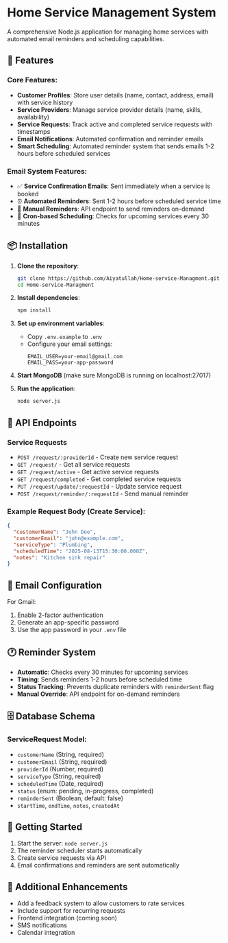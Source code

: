 # Home Service Management System

A comprehensive Node.js application for managing home services with automated email reminders and scheduling capabilities.

## 🚀 Features

### Core Features:
- **Customer Profiles**: Store user details (name, contact, address, email) with service history
- **Service Providers**: Manage service provider details (name, skills, availability)
- **Service Requests**: Track active and completed service requests with timestamps
- **Email Notifications**: Automated confirmation and reminder emails
- **Smart Scheduling**: Automated reminder system that sends emails 1-2 hours before scheduled services

### Email System Features:
- ✅ **Service Confirmation Emails**: Sent immediately when a service is booked
- ⏰ **Automated Reminders**: Sent 1-2 hours before scheduled service time
- 📧 **Manual Reminders**: API endpoint to send reminders on-demand
- 🔄 **Cron-based Scheduling**: Checks for upcoming services every 30 minutes

## 📦 Installation

1. **Clone the repository**:
   ```bash
   git clone https://github.com/Aiyatullah/Home-service-Managment.git
   cd Home-service-Managment
   ```

2. **Install dependencies**:
   ```bash
   npm install
   ```

3. **Set up environment variables**:
   - Copy `.env.example` to `.env`
   - Configure your email settings:
     ```
     EMAIL_USER=your-email@gmail.com
     EMAIL_PASS=your-app-password
     ```

4. **Start MongoDB** (make sure MongoDB is running on localhost:27017)

5. **Run the application**:
   ```bash
   node server.js
   ```

## 🔧 API Endpoints

### Service Requests
- `POST /request/:providerId` - Create new service request
- `GET /request/` - Get all service requests
- `GET /request/active` - Get active service requests
- `GET /request/completed` - Get completed service requests
- `PUT /request/update/:requestId` - Update service request
- `POST /request/reminder/:requestId` - Send manual reminder

### Example Request Body (Create Service):
```json
{
  "customerName": "John Doe",
  "customerEmail": "john@example.com",
  "serviceType": "Plumbing",
  "scheduledTime": "2025-08-13T15:30:00.000Z",
  "notes": "Kitchen sink repair"
}
```

## 📧 Email Configuration

For Gmail:
1. Enable 2-factor authentication
2. Generate an app-specific password
3. Use the app password in your `.env` file

## 🕐 Reminder System

- **Automatic**: Checks every 30 minutes for upcoming services
- **Timing**: Sends reminders 1-2 hours before scheduled time
- **Status Tracking**: Prevents duplicate reminders with `reminderSent` flag
- **Manual Override**: API endpoint for on-demand reminders

## 🗄️ Database Schema

### ServiceRequest Model:
- `customerName` (String, required)
- `customerEmail` (String, required)
- `providerId` (Number, required)
- `serviceType` (String, required)
- `scheduledTime` (Date, required)
- `status` (enum: pending, in-progress, completed)
- `reminderSent` (Boolean, default: false)
- `startTime`, `endTime`, `notes`, `createdAt`

## 🚦 Getting Started

1. Start the server: `node server.js`
2. The reminder scheduler starts automatically
3. Create service requests via API
4. Email confirmations and reminders are sent automatically

## 📝 Additional Enhancements

- Add a feedback system to allow customers to rate services
- Include support for recurring requests
- Frontend integration (coming soon)
- SMS notifications
- Calendar integration
